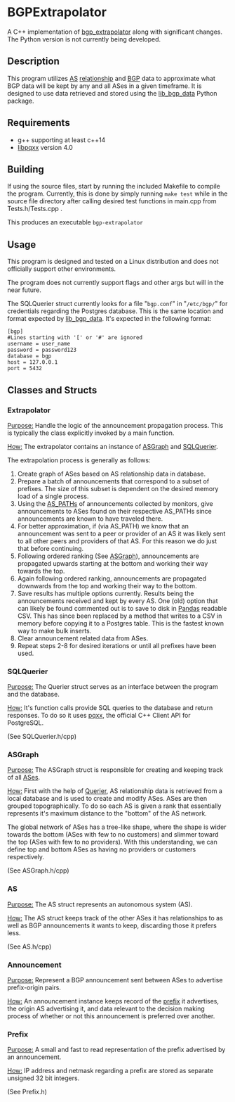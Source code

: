# BGPExtrapolator
A C++ implementation of [bgp_extrapolator](https://github.com/mike-a-p/bgp_extrapolator) along with significant changes. The Python version is not currently being developed.

## Description

This program utilizes [AS](https://en.wikipedia.org/wiki/Autonomous_system_(Internet)) [relationship](http://www.caida.org/data/as-relationships/) and [BGP](https://en.wikipedia.org/wiki/Border_Gateway_Protocol) data to approximate what BGP data will be kept by any and all ASes in a given timeframe. It is designed to use data retrieved and stored using the [lib_bgp_data](https://github.com/jfuruness/lib_bgp_data) Python package. 

## Requirements

* g++ supporting at least c++14
* [libpqxx](http://pqxx.org/development/libpqxx/) version 4.0

## Building 

If using the source files, start by running the included Makefile to compile the program. Currently, this is done by simply running `make test` while in the source file directory after calling desired test functions in main.cpp from Tests.h/Tests.cpp .

This produces an executable `bgp-extrapolator` 

## Usage

This program is designed and tested on a Linux distribution and does not officially support other environments. 



The program does not currently support flags and other args but will in the near future.

The SQLQuerier struct currently looks for a file "`bgp.conf`" in "`/etc/bgp/`" for credentials regarding the Postgres database. This is the same location and format expected by [lib_bgp_data](https://github.com/jfuruness/lib_bgp_data). It's expected in the following format:

```
[bgp]
#Lines starting with '[' or '#' are ignored 
username = user_name
password = password123
database = bgp
host = 127.0.0.1
port = 5432

```







## Classes and Structs

### Extrapolator

<u>Purpose:</u> Handle the logic of the announcement propagation process. This is typically the class explicitly invoked by a main function.

<u>How:</u> The extrapolator contains an instance of [ASGraph](#ASGraph) and [SQLQuerier](#SQLQuerier). 

The extrapolation process is generally as follows:

1. Create graph of ASes based on AS relationship data in database.
2. Prepare a batch of announcements that correspond to a subset of prefixes. The size of this subset is dependent on the desired memory load of a single process.
3. Using the [AS_PATHs](https://sites.google.com/site/amitsciscozone/home/bgp/bgp-as_path-attribute) of announcements collected by monitors, give announcements to ASes found on their respective AS_PATHs since announcements are known to have traveled there.
4. For better approximation, if (via AS_PATH) we know that an announcement was sent to a peer or provider of an AS it was likely sent to all other peers and providers of that AS. For this reason we do just that before continuing. 
5. Following ordered ranking (See [ASGraph](#ASGraph)), announcements are propagated upwards starting at the bottom and working their way towards the top.
6. Again following ordered ranking, announcements are propagated downwards from the top and working their way to the bottom.
7. Save results has multiple options currently. Results being the announcements received and kept by every AS. One (old) option that can likely be found commented out is to save to disk in [Pandas](https://pandas.pydata.org/) readable CSV. This has since been replaced by a method that writes to a CSV in memory before copying it to a Postgres table. This is the fastest known way to make bulk inserts. 
8. Clear announcement related data from ASes.
9. Repeat steps 2-8 for desired iterations or until all prefixes have been used.

### SQLQuerier

<u>Purpose:</u> The Querier struct serves as an interface between the program and the database. 

<u>How:</u> It's function calls provide SQL queries to the database and return responses. To do so it uses [pqxx](https://github.com/jtv/libpqxx), the official C++ Client API for PostgreSQL.

(See SQLQuerier.h/cpp)

### ASGraph

<u>Purpose:</u> The ASGraph struct is responsible for creating and keeping track of all [ASes](#AS). 

<u>How:</u> First with the help of [Querier](#Querier), AS relationship data is retrieved from a local database and is used to create and modify ASes. ASes are then grouped topographically. To do so each AS is given a rank that essentially represents it's maximum distance to the "bottom" of the AS network.

The global network of ASes has a tree-like shape, where the shape is wider towards the bottom (ASes with few to no customers) and slimmer toward the top (ASes with few to no providers). With this understanding, we can define top and bottom ASes as having no providers or customers respectively.

(See ASGraph.h/cpp)

### AS

<u>Purpose:</u> The AS struct represents an autonomous system (AS). 

<u>How:</u> The AS struct keeps track of the other ASes it has relationships to as well as BGP announcements it wants to keep, discarding those it prefers less.

 (See AS.h/cpp)

### Announcement

<u>Purpose:</u> Represent a BGP announcement sent between ASes to advertise prefix-origin pairs. 

<u>How:</u> An announcement instance keeps record of the [prefix](#Prefix) it advertises, the origin AS advertising it, and data relevant to the decision making process of whether or not this announcement is preferred over another. 

### Prefix

<u>Purpose:</u> A small and fast to read representation of the prefix advertised by an announcement.

<u>How:</u> IP address and netmask regarding a prefix are stored as separate unsigned 32 bit integers.

(See Prefix.h)

